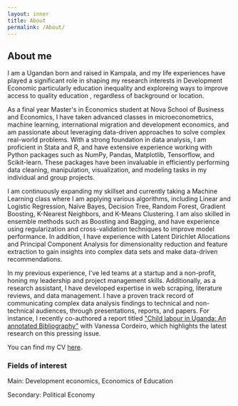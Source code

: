```yaml
---
layout: inner
title: About
permalink: /About/
---
```

## About me
I am a Ugandan born and raised in Kampala, and my life experiences have played a significant role in shaping my research interests in Development Economic particularly education inequality and exploreing ways to improve access to quality education , regardless of background or location.
 
As a final year Master's in Economics student at Nova School of Business and Economics, I have taken advanced classes in microeconometrics, machine learning, international migration and development economics, and am passionate about leveraging data-driven approaches to solve complex real-world problems. With a strong foundation in data analysis, I am proficient in Stata and R, and have extensive experience working with Python packages such as NumPy, Pandas, Matplotlib, Tensorflow, and Scikit-learn. These packages have been invaluable in efficiently performing data cleaning, manipulation, visualization, and modeling tasks in my individual and group projects.

I am continuously expanding my skillset and currently taking a Machine Learning class where I am applying various algorithms, including Linear and Logistic Regression, Naïve Bayes, Decision Tree, Random Forest, Gradient Boosting, K-Nearest Neighbors, and K-Means Clustering. I am also skilled in ensemble methods such as Boosting and Bagging, and have experience using regularization and cross-validation techniques to improve model performance. In addition, I have experience with Latent Dirichlet Allocations and Principal Component Analysis for dimensionality reduction and feature extraction to gain insights into complex data sets and make data-driven recommendations.

In my previous experience, I've led teams at a startup and a non-profit, honing my leadership and project management skills. Additionally, as a research assistant, I have developed expertise in web scraping, literature reviews, and data management. I have a proven track record of communicating complex data analysis findings to technical and non-technical audiences, through presentations, reports, and papers. For instance, I recently co-authored a report titled ["Child labour in Uganda: An annotated Bibliography"](jamesahabyona.github.io/Uganda-1.pdf) with Vanessa Cordeiro, which highlights the latest research on this pressing issue.

You can find my CV [here]().

### Fields of interest

Main: Development economics, Economics of Education 

Secondary: Political Economy
